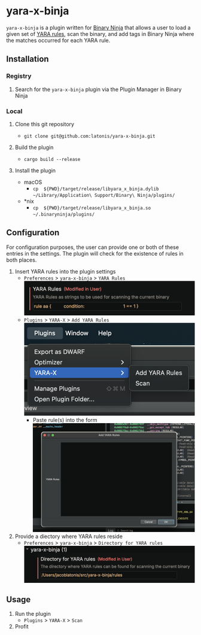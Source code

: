 # yara-x-binja

`yara-x-binja` is a plugin written for [Binary Ninja](https://binary.ninja/) that allows a user to load a given set of [YARA rules](https://virustotal.github.io/yara-x/), scan the binary, and add tags in Binary Ninja where the matches occurred for each YARA rule.

## Installation

### Registry
1. Search for the `yara-x-binja` plugin via the Plugin Manager in Binary Ninja

### Local

1. Clone this git repository
    - `git clone git@github.com:latonis/yara-x-binja.git`

2. Build the plugin
    - `cargo build --release`

3. Install the plugin
    - macOS
        - `cp  ${PWD}/target/release/libyara_x_binja.dylib ~/Library/Application\ Support/Binary\ Ninja/plugins/`
    - *nix
        - `cp  ${PWD}/target/release/libyara_x_binja.so ~/.binaryninja/plugins/`

## Configuration
For configuration purposes, the user can provide one or both of these entries in the settings. The plugin will check for the existence of rules in both places.

1. Insert YARA rules into the plugin settings
    - `Preferences` > `yara-x-binja` > `YARA Rules`
    ![yara-x-binja-add-rules-pref](docs/add-rules-config.png)
    - `Plugins` > `YARA-X` > `Add YARA Rules`
    ![yara-x-binja-add-rules-](docs/add-rules.png)
        - Paste rule(s) into the form
        ![yara-x-binja-form](docs/form.png)
2. Provide a diectory where YARA rules reside
    - `Preferences` > `yara-x-binja` > `Directory for YARA rules`
    ![yara-x-binja-settings](docs/settings-config.png)

## Usage

1. Run the plugin
    - `Plugins` > `YARA-X` > `Scan`
2. Profit


